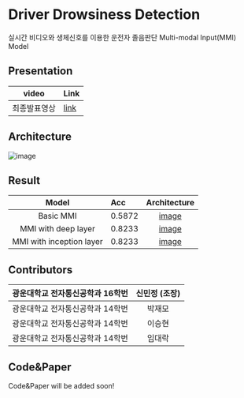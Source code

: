 # Driver Drowsiness Detection

실시간 비디오와 생체신호를 이용한 운전자 졸음판단 Multi-modal Input(MMI) Model

## Presentation
|video|Link|
|:---:|:---|
|최종발표영상|[link](https://youtu.be/jO4RC7kcs68)|

## Architecture
![image](https://user-images.githubusercontent.com/41895063/92747155-e33d4280-f3be-11ea-8ae5-e9918862d700.png)

## Result
|Model|Acc|Architecture|
|:---:|:---|:---:|
|Basic MMI|0.5872|[image](https://github.com/minjung-s/Driver-drowsiness-detection/blob/master/image/basicMMI.jpg)|
|MMI with deep layer|0.8233|[image](https://github.com/minjung-s/Driver-drowsiness-detection/blob/master/image/deepMMI.jpg)|
|MMI with inception layer|0.8233|[image](https://github.com/minjung-s/Driver-drowsiness-detection/blob/master/image/inceptionMMI.jpg)|

## Contributors

|광운대학교 전자통신공학과 16학번|신민정 (조장)|
|:---|:---:|
|광운대학교 전자통신공학과 14학번|박재모|
|광운대학교 전자통신공학과 14학번|이승현|
|광운대학교 전자통신공학과 14학번|임대락|

## Code&Paper
Code&Paper will be added soon!

